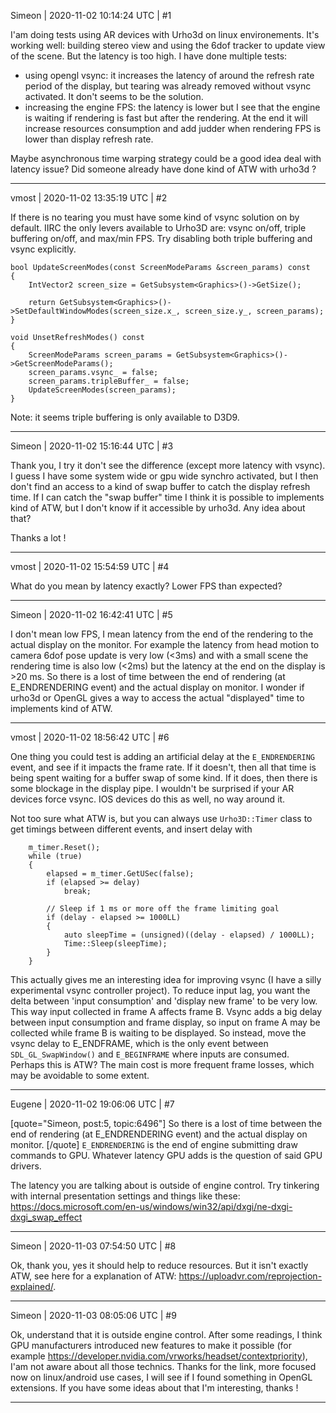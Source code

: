 Simeon | 2020-11-02 10:14:24 UTC | #1

I'am doing tests using AR devices with Urho3d on linux environements. It's working well: building stereo view and using the 6dof tracker to update view of the scene. But the latency is too high. I have done multiple tests:

* using opengl vsync: it increases the latency of around the refresh rate period of the display, but tearing was already removed without vsync activated. It don't seems to be the solution.
* increasing the engine FPS: the latency is lower but I see that the engine is waiting if rendering is fast but after the rendering. At the end  it will increase resources consumption and add judder when rendering FPS is lower than display refresh rate.

Maybe asynchronous time warping strategy could be a good idea deal with latency issue? Did someone already have done kind of ATW with urho3d ?

-------------------------

vmost | 2020-11-02 13:35:19 UTC | #2

If there is no tearing you must have some kind of vsync solution on by default. IIRC the only levers available to Urho3D are: vsync on/off, triple buffering on/off, and max/min FPS. Try disabling both triple buffering and vsync explicitly.
```
bool UpdateScreenModes(const ScreenModeParams &screen_params) const
{
	IntVector2 screen_size = GetSubsystem<Graphics>()->GetSize();

	return GetSubsystem<Graphics>()->SetDefaultWindowModes(screen_size.x_, screen_size.y_, screen_params);
}

void UnsetRefreshModes() const
{
    ScreenModeParams screen_params = GetSubsystem<Graphics>()->GetScreenModeParams();
    screen_params.vsync_ = false;
    screen_params.tripleBuffer_ = false;
    UpdateScreenModes(screen_params);
}
```

Note: it seems triple buffering is only available to D3D9.

-------------------------

Simeon | 2020-11-02 15:16:44 UTC | #3

Thank you, I try it don't see the difference (except more latency with vsync). I guess I have some system wide or gpu wide synchro activated, but I then don't find an access to a kind of swap buffer to catch the display refresh time. If I can catch the "swap buffer" time I think it is possible to implements kind of ATW, but I don't know if it accessible by urho3d. Any idea about that?

Thanks a lot !

-------------------------

vmost | 2020-11-02 15:54:59 UTC | #4

What do you mean by latency exactly? Lower FPS than expected?

-------------------------

Simeon | 2020-11-02 16:42:41 UTC | #5

I don't mean low FPS, I mean latency from the end of the rendering to the actual display on the monitor. For example the latency from head motion to camera 6dof pose update is very low (<3ms) and with a small scene the rendering time is also low (<2ms) but the latency at the end on the display is >20 ms. So there is a lost of time between the end of rendering (at E_ENDRENDERING event) and the actual display on monitor. I wonder if urho3d or OpenGL gives a way to access the actual "displayed" time to implements kind of ATW.

-------------------------

vmost | 2020-11-02 18:56:42 UTC | #6

One thing you could test is adding an artificial delay at the `E_ENDRENDERING` event, and see if it impacts the frame rate. If it doesn't, then all that time is being spent waiting for a buffer swap of some kind. If it does, then there is some blockage in the display pipe. I wouldn't be surprised if your AR devices force vsync. IOS devices do this as well, no way around it.

Not too sure what ATW is, but you can always use `Urho3D::Timer` class to get timings between different events, and insert delay with
```
    m_timer.Reset();
	while (true)
	{
	    elapsed = m_timer.GetUSec(false);
	    if (elapsed >= delay)
	        break;

	    // Sleep if 1 ms or more off the frame limiting goal
	    if (delay - elapsed >= 1000LL)
	    {
	        auto sleepTime = (unsigned)((delay - elapsed) / 1000LL);
	        Time::Sleep(sleepTime);
	    }
	}
```

This actually gives me an interesting idea for improving vsync (I have a silly experimental vsync controller project). To reduce input lag, you want the delta between 'input consumption' and 'display new frame' to be very low. This way input collected in frame A affects frame B. Vsync adds a big delay between input consumption and frame display, so input on frame A may be collected while frame B is waiting to be displayed. So instead, move the vsync delay to E_ENDFRAME, which is the only event between `SDL_GL_SwapWindow()` and `E_BEGINFRAME` where inputs are consumed. Perhaps this is ATW? The main cost is more frequent frame losses, which may be avoidable to some extent.

-------------------------

Eugene | 2020-11-02 19:06:06 UTC | #7

[quote="Simeon, post:5, topic:6496"]
So there is a lost of time between the end of rendering (at E_ENDRENDERING event) and the actual display on monitor.
[/quote]
`E_ENDRENDERING` is the end of engine submitting draw commands to GPU. Whatever latency GPU adds is the question of said GPU drivers.

The latency you are talking about is outside of engine control.
Try tinkering with internal presentation settings and things like these:
 https://docs.microsoft.com/en-us/windows/win32/api/dxgi/ne-dxgi-dxgi_swap_effect

-------------------------

Simeon | 2020-11-03 07:54:50 UTC | #8

Ok, thank you, yes it should help to reduce resources. But it isn't exactly ATW, see here for a explanation of ATW: https://uploadvr.com/reprojection-explained/.

-------------------------

Simeon | 2020-11-03 08:05:06 UTC | #9

Ok, understand that it is outside engine control. After some readings, I think GPU manufacturers introduced new features to make it possible (for example https://developer.nvidia.com/vrworks/headset/contextpriority), I'am not aware about all those technics. Thanks for the link, more focused now on linux/android use cases, I will see if I found something in OpenGL extensions. If you have some ideas about that I'm interesting, thanks !

-------------------------

